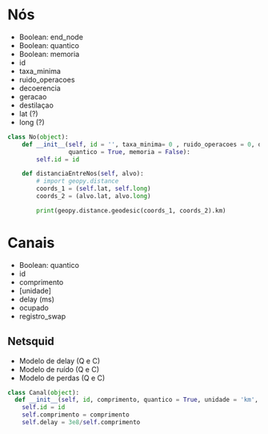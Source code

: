 # Nós

- Boolean: end_node
- Boolean: quantico
- Boolean: memoria
- id
- taxa_minima
- ruido_operacoes
- decoerencia
- geracao
- destilaçao
- lat (?)
- long (?)

```py
class No(object):
    def __init__(self, id = '', taxa_minima= 0 , ruido_operacoes = 0, decoerencia = 0, geracao = 1, lat = 0, long = 0, end_node = False,
                 quantico = True, memoria = False):
        self.id = id

    def distanciaEntreNos(self, alvo):
        # import geopy.distance
        coords_1 = (self.lat, self.long)
        coords_2 = (alvo.lat, alvo.long)

        print(geopy.distance.geodesic(coords_1, coords_2).km)
```

# Canais

- Boolean: quantico
- id
- comprimento
- [unidade]
- delay (ms)
- ocupado
- registro_swap

## Netsquid

- Modelo de delay (Q e C)
- Modelo de ruído (Q e C)
- Modelo de perdas (Q e C)
```py
class Canal(object):
  def __init__(self, id, comprimento, quantico = True, unidade = 'km', ocupado = False, registro_swap = []):
    self.id = id
    self.comprimento = comprimento
    self.delay = 3e8/self.comprimento
```

  
